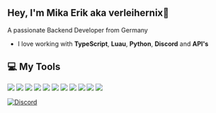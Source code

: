 ## Hey, I'm Mika Erik aka verleihernix👋
A passionate Backend Developer from Germany
- I love working with **TypeScript**, **Luau**, **Python**, **Discord** and **API's**

## 💻 My Tools
[![](https://skillicons.dev/icons?i=typescript)](https://www.typescriptlang.org/ "TypeScript")
[![](https://skillicons.dev/icons?i=javascript)](https://developer.mozilla.org/en-US/docs/Web/JavaScript/ "JavaScript")
[![](https://skillicons.dev/icons?i=webstorm)](https://jetbrains.com/webstorm/ "WebStorm")
[![](https://skillicons.dev/icons?i=vscode)](https://code.visualstudio.com/ "Visual Studio Code")
[![](https://skillicons.dev/icons?i=discordbots)](https://discord.dev/ "Discord Bots")
[![](https://skillicons.dev/icons?i=nodejs)](https://nodejs.org/ "NodeJS")
[![](https://skillicons.dev/icons?i=discordjs)](https://discord.js.org/ "Discord.JS")
[![](https://skillicons.dev/icons?i=deno)](https://deno.com/ "Deno")
[![](https://skillicons.dev/icons?i=sqlite)](https://sqlite.org/ "SQLite")
[![](https://skillicons.dev/icons?i=mongodb)](https://mongodb.com/ "MongoDB")
[![](https://skillicons.dev/icons?i=python)](https://www.python.org/ "Python")

[![Discord](https://lanyard.cnrad.dev/api/1068903407588495472)](https://discord.com/users/1068903407588495472)
